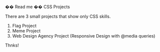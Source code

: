 �� R e a d  m e ��
 
 CSS Projects

There are 3 small projects that show only CSS skills.

1. Flag Project
2. Meme Project
3. Web Design Agency Project (Responsive Design with @media queries)

Thnks!
